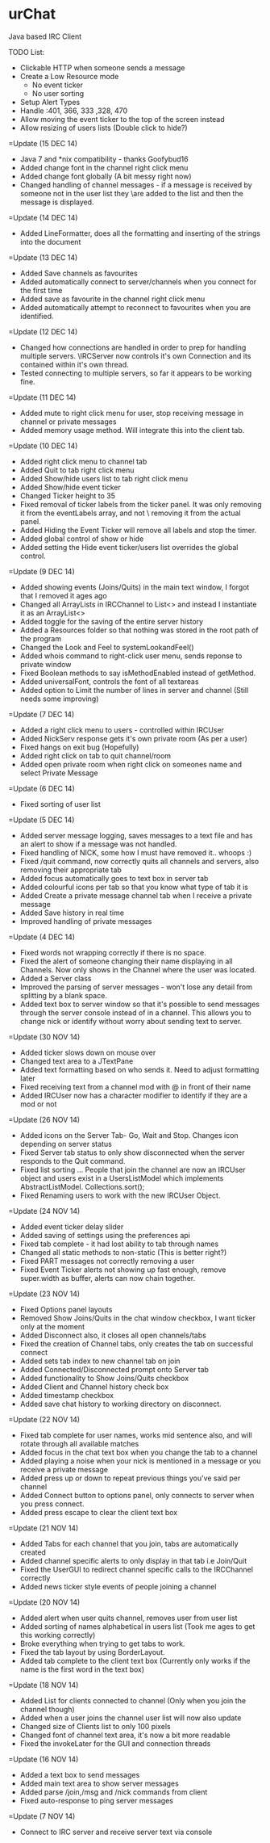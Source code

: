 urChat
======

Java based IRC Client


TODO List:

* Clickable HTTP when someone sends a message
* Create a Low Resource mode
	* No event ticker
	* No user sorting 
* Setup Alert Types
* Handle :401, 366, 333 ,328, 470
* Allow moving the event ticker to the top of the screen instead
* Allow resizing of users lists (Double click to hide?)


=Update (15 DEC 14)

* Java 7 and *nix compatibility - thanks Goofybud16
* Added change font in the channel right click menu
* Added change font globally (A bit messy right now)
* Changed handling of channel messages - if a message is received by someone not in the user list they
	\are added to the list and then the message is displayed.

=Update (14 DEC 14)

* Added LineFormatter, does all the formatting and inserting of the strings into the document

=Update (13 DEC 14)

* Added Save channels as favourites
* Added automatically connect to server/channels when you connect for the first time
* Added save as favourite in the channel right click menu
* Added automatically attempt to reconnect to favourites when you are identified.

=Update (12 DEC 14)

* Changed how connections are handled in order to prep for handling multiple servers.
	\IRCServer now controls it's own Connection and its contained within it's own thread.
* Tested connecting to multiple servers, so far it appears to be working fine.

=Update (11 DEC 14)

* Added mute to right click menu for user, stop receiving message in channel or private messages
* Added memory usage method. Will integrate this into the client tab.

=Update (10 DEC 14)

* Added right click menu to channel tab
* Added Quit to tab right click menu
* Added Show/hide users list to tab right click menu
* Added Show/hide event ticker
* Changed Ticker height to 35
* Fixed removal of ticker labels from the ticker panel. It was only removing it from the eventLabels array, and not
	\ removing it from the actual panel.
* Added Hiding the Event Ticker will remove all labels and stop the timer.
* Added global control of show or hide
* Added setting the Hide event ticker/users list overrides the global control.

=Update (9 DEC 14)

* Added showing events (Joins/Quits) in the main text window, I forgot that I removed it ages ago
* Changed all ArrayLists in IRCChannel to List<> and instead I instantiate it as an ArrayList<>
* Added toggle for the saving of the entire server history
* Added a Resources folder so that nothing was stored in the root path of the program
* Changed the Look and Feel to systemLookandFeel()
* Added whois command to right-click user menu, sends reponse to private window
* Fixed Boolean methods to say isMethodEnabled instead of getMethod.
* Added universalFont, controls the font of all textareas
* Added option to Limit the number of lines in server and channel (Still needs some improving)

=Update (7 DEC 14)

* Added a right click menu to users - controlled within IRCUser
* Added NickServ response gets it's own private room (As per a user)
* Fixed hangs on exit bug (Hopefully)
* Added right click on tab to quit channel/room
* Added open private room when right click on someones name and select Private Message

=Update (6 DEC 14)

* Fixed sorting of user list

=Update (5 DEC 14)

* Added server message logging, saves messages to a text file and has an alert to show if a message
	was not handled.
* Fixed handling of NICK, some how I must have removed it.. whoops :)
* Fixed /quit command, now correctly quits all channels and servers, also removing their appropriate
	tab
* Added focus automatically goes to text box in server tab
* Added colourful icons per tab so that you know what type of tab it is
* Added Create a private message channel tab when I receive a private message
* Added Save history in real time
* Improved handling of private messages

=Update (4 DEC 14)

* Fixed words not wrapping correctly if there is no space.
* Fixed the alert of someone changing their name displaying in all Channels.
	Now only shows in the Channel where the user was located.
* Added a Server class
* Improved the parsing of server messages - won't lose any detail from splitting by a blank space.
* Added text box to server window so that it's possible to send messages through the server console
	instead of in a channel. This allows you to change nick or identify without worry about sending
	text to server.

=Update (30 NOV 14)

* Added ticker slows down on mouse over
* Changed text area to a JTextPane
* Added text formatting based on who sends it. Need to adjust formatting later
* Fixed receiving text from a channel mod with @ in front of their name
* Added IRCUser now has a character modifier to identify if they are a mod or not

=Update (26 NOV 14)

* Added icons on the Server Tab- Go, Wait and Stop. Changes icon depending on server status
* Fixed Server tab status to only show disconnected when the server responds to the Quit command.
* Fixed list sorting ... People that join the channel are now an IRCUser object and users exist
	in a UsersListModel which implements AbstractListModel. Collections.sort();
* Fixed Renaming users to work with the new IRCUser Object.

=Update (24 NOV 14)

* Added event ticker delay slider
* Added saving of settings using the preferences api
* Fixed tab complete - it had lost ability to tab through names
* Changed all static methods to non-static (This is better right?)
* Fixed PART messages not correctly removing a user
* Fixed Event Ticker alerts not showing up fast enough, remove super.width as buffer, alerts can now
	chain together.

=Update (23 NOV 14)

* Fixed Options panel layouts
* Removed Show Joins/Quits in the chat window checkbox, I want ticker only at the moment
* Added Disconnect also, it closes all open channels/tabs
* Fixed the creation of Channel tabs, only creates the tab on successful connect
* Added sets tab index to new channel tab on join
* Added Connected/Disconnected prompt onto Server tab
* Added functionality to Show Joins/Quits checkbox
* Added Client and Channel history check box
* Added timestamp checkbox
* Added save chat history to working directory on disconnect.

=Update (22 NOV 14)

* Fixed tab complete for user names, works mid sentence also, and will rotate through all available matches
* Added focus in the chat text box when you change the tab to a channel
* Added playing a noise when your nick is mentioned in a message or you receive a private message
* Added press up or down to repeat previous things you've said per channel
* Added Connect button to options panel, only connects to server when you press connect.
* Added press escape to clear the client text box

=Update (21 NOV 14)

* Added Tabs for each channel that you join, tabs are automatically created
* Added channel specific alerts to only display in that tab i.e Join/Quit
* Fixed the UserGUI to redirect channel specific calls to the IRCChannel correctly
* Added news ticker style events of people joining a channel

=Update (20 NOV 14)

* Added alert when user quits channel, removes user from user list
* Added sorting of names alphabetical in users list (Took me ages to get this working correctly)
* Broke everything when trying to get tabs to work.
* Fixed the tab layout by using BorderLayout.
* Added tab complete to the client text box (Currently only works if the name is the first word in the text box)

=Update (18 NOV 14)

* Added List for clients connected to channel (Only when you join the channel though)
* Added when a user joins the channel user list will now also update
* Changed size of Clients list to only 100 pixels
* Changed font of channel text area, it's now a bit more readable
* Fixed the invokeLater for the GUI and connection threads

=Update (16 NOV 14)

* Added a text box to send messages
* Added main text area to show server messages
* Added parse /join,/msg and /nick commands from client
* Fixed auto-response to ping server messages

=Update (7 NOV 14)

* Connect to IRC server and receive server text via console
